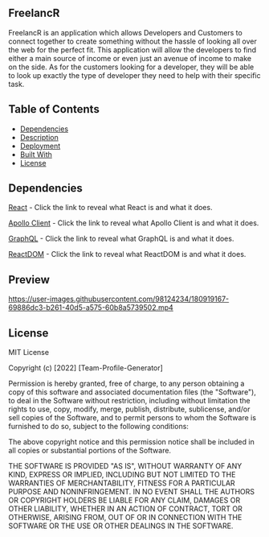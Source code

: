 ## FreelancR

FreelancR is an application which allows Developers and Customers to connect together to create something without the hassle of looking all over the web for the perfect fit. This application will allow the developers to find either a main source of income or even just an avenue of income to make on the side. As for the customers looking for a developer, they will be able to look up exactly the type of developer they need to help with their specific task.

## Table of Contents

- [Dependencies](#dependencies)
- [Description](#description)
- [Deployment](#deployment)
- [Built With](#built-with)
- [License](#license)

## Dependencies

[React](https://reactjs.org/) - Click the link to reveal what React is and what it does.

[Apollo Client](https://www.apollographql.com/docs/react/) - Click the link to reveal what Apollo Client is and what it does.

[GraphQL](https://graphql.org/) - Click the link to reveal what GraphQL is and what it does.

[ReactDOM](https://reactjs.org/docs/react-dom.html) - Click the link to reveal what ReactDOM is and what it does.

## Preview

https://user-images.githubusercontent.com/98124234/180919167-69886dc3-b261-40d5-a575-60b8a5739502.mp4

## License

MIT License

Copyright (c) [2022] [Team-Profile-Generator]

Permission is hereby granted, free of charge, to any person obtaining a copy
of this software and associated documentation files (the "Software"), to deal
in the Software without restriction, including without limitation the rights
to use, copy, modify, merge, publish, distribute, sublicense, and/or sell
copies of the Software, and to permit persons to whom the Software is
furnished to do so, subject to the following conditions:

The above copyright notice and this permission notice shall be included in all
copies or substantial portions of the Software.

THE SOFTWARE IS PROVIDED "AS IS", WITHOUT WARRANTY OF ANY KIND, EXPRESS OR
IMPLIED, INCLUDING BUT NOT LIMITED TO THE WARRANTIES OF MERCHANTABILITY,
FITNESS FOR A PARTICULAR PURPOSE AND NONINFRINGEMENT. IN NO EVENT SHALL THE
AUTHORS OR COPYRIGHT HOLDERS BE LIABLE FOR ANY CLAIM, DAMAGES OR OTHER
LIABILITY, WHETHER IN AN ACTION OF CONTRACT, TORT OR OTHERWISE, ARISING FROM,
OUT OF OR IN CONNECTION WITH THE SOFTWARE OR THE USE OR OTHER DEALINGS IN THE
SOFTWARE.
